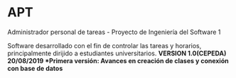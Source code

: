 # APT
Administrador personal de tareas - Proyecto de Ingeniería del Software 1

Software desarrollado con el fin de controlar las tareas y horarios, principalmente dirijido a estudiantes universitarios.
<b>VERSION 1.0(CEPEDA) 20/08/2019 *Primera versión: Avances en creación de clases y conexión con base de datos
